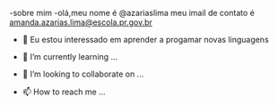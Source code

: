 -sobre mim
-olá,meu nome é @azariaslima
meu imail de contato é amanda.azarias.lima@escola.pr.gov.br
- 👀 Eu estou interessado em aprender a progamar novas linguagens

- 🌱 I’m currently learning ...
- 💞️ I’m looking to collaborate on ...
- 📫 How to reach me ...
<!---
azariaslima/azariaslima is a ✨ special ✨ repository because its `README.md` (this file) appears on your GitHub profile.
You can click the Preview link to take a look at your changes.
--->
